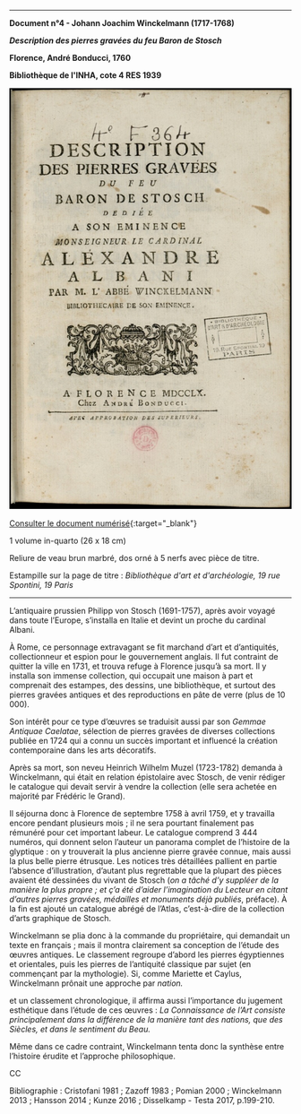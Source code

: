 ﻿***

**Document n°4 - Johann Joachim Winckelmann (1717-1768)**

**_Description des pierres gravées du feu Baron de Stosch_**

**Florence, André Bonducci, 1760**

**Bibliothèque de l'INHA, cote 4 RES 1939**

![Branching](./img/doc4/doc4_1.jpg)

[Consulter le document numérisé](http://bibliotheque-numerique.inha.fr/idurl/1/13547){:target="_blank"}



1 volume  in-quarto (26 x 18 cm)

Reliure de veau brun marbré, dos orné à 5 nerfs avec pièce de titre.

Estampille sur la page de titre : _Bibliothèque d'art et d'archéologie, 19 rue Spontini, 19 Paris_

***

L’antiquaire prussien Philipp von Stosch (1691-1757), après avoir voyagé dans toute l’Europe,
s’installa en Italie et devint un proche du cardinal Albani.

À Rome, ce personnage extravagant se fit marchand d’art et d’antiquités, collectionneur et
espion pour le gouvernement anglais. Il fut contraint de quitter la ville en 1731,
et trouva refuge à Florence jusqu’à sa mort. Il y installa son immense collection,
qui occupait une maison à part et comprenait des estampes, des dessins, une bibliothèque,
et surtout des pierres gravées antiques et des reproductions en pâte de
verre (plus de 10 000).

Son intérêt pour ce type d’œuvres se traduisit aussi par son _Gemmae Antiquae Caelatae_,
sélection de pierres gravées de diverses collections publiée en 1724 qui a connu un
succès important et influencé la création contemporaine dans les arts décoratifs.

Après sa mort, son neveu Heinrich Wilhelm Muzel (1723-1782) demanda à Winckelmann,
qui était en relation épistolaire avec Stosch, de venir rédiger le catalogue qui
devait servir à vendre la collection (elle sera achetée en majorité par Frédéric le Grand).

Il séjourna donc à Florence de septembre 1758 à avril 1759, et y travailla encore pendant
plusieurs mois ; il ne sera pourtant finalement pas rémunéré pour cet important labeur.
Le catalogue comprend 3 444 numéros, qui donnent selon l’auteur un panorama complet
de l’histoire de la glyptique : on y trouverait la plus ancienne pierre gravée connue,
mais aussi la plus belle pierre étrusque. Les notices très détaillées pallient en partie
l’absence d’illustration, d’autant plus regrettable que la plupart des pièces avaient été
dessinées du vivant de Stosch (_on a tâché d’y suppléer de la manière la plus propre ; et ç’a été d’aider l’imagination du Lecteur en citant d’autres pierres gravées, médailles et monuments déjà publiés_, préface).
À la fin est ajouté un catalogue abrégé de l’Atlas,
c’est-à-dire de la collection d’arts graphique de Stosch.

Winckelmann se plia donc à la commande du propriétaire, qui demandait un texte en français ;
mais il montra clairement sa conception de l’étude des œuvres antiques.
Le classement regroupe d’abord les pierres égyptiennes et orientales, puis les pierres
de l’antiquité classique par sujet (en commençant par la mythologie).
Si, comme Mariette et Caylus, Winckelmann prônait une approche par _nation._

et un classement chronologique, il affirma aussi l’importance du jugement esthétique dans
l’étude de ces œuvres : _La Connaissance de l’Art consiste principalement dans la différence de la manière tant des nations, que des Siècles, et dans le sentiment du Beau._

Même dans ce cadre contraint, Winckelmann tenta donc la synthèse entre l’histoire érudite
et l’approche philosophique.

CC

Bibliographie : Cristofani 1981 ; Zazoff 1983 ; Pomian 2000 ; Winckelmann 2013 ; Hansson 2014 ; Kunze 2016 ; Disselkamp - Testa 2017, p.199-210.
